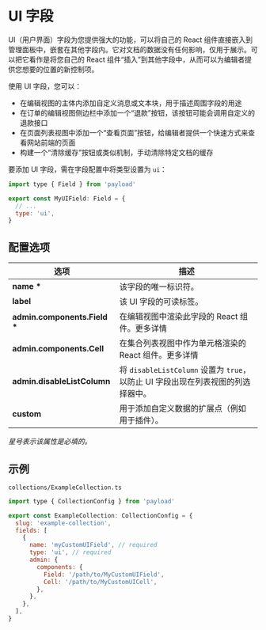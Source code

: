 # UI 字段

UI（用户界面）字段为您提供强大的功能，可以将自己的 React 组件直接嵌入到管理面板中，嵌套在其他字段内。它对文档的数据没有任何影响，仅用于展示。可以把它看作是将您自己的 React 组件“插入”到其他字段中，从而可以为编辑者提供您想要的位置的新控制项。

使用 UI 字段，您可以：

- 在编辑视图的主体内添加自定义消息或文本块，用于描述周围字段的用途
- 在订单的编辑视图侧边栏中添加一个“退款”按钮，该按钮可能会调用自定义的退款接口
- 在页面列表视图中添加一个“查看页面”按钮，给编辑者提供一个快速方式来查看网站前端的页面
- 构建一个“清除缓存”按钮或类似机制，手动清除特定文档的缓存

要添加 UI 字段，需在字段配置中将类型设置为 `ui`：

```javascript
import type { Field } from 'payload'

export const MyUIField: Field = {
  // ...
  type: 'ui', 
}
```

## 配置选项

| 选项                          | 描述                                                         |
| ----------------------------- | ------------------------------------------------------------ |
| **name \***                   | 该字段的唯一标识符。                                         |
| **label**                     | 该 UI 字段的可读标签。                                       |
| **admin.components.Field \*** | 在编辑视图中渲染此字段的 React 组件。更多详情                |
| **admin.components.Cell**     | 在集合列表视图中作为单元格渲染的 React 组件。更多详情        |
| **admin.disableListColumn**   | 将 `disableListColumn` 设置为 `true`，以防止 UI 字段出现在列表视图的列选择器中。 |
| **custom**                    | 用于添加自定义数据的扩展点（例如用于插件）。                 |

*星号表示该属性是必填的。*

## 示例

`collections/ExampleCollection.ts`

```javascript
import type { CollectionConfig } from 'payload'

export const ExampleCollection: CollectionConfig = {
  slug: 'example-collection',
  fields: [
    {
      name: 'myCustomUIField', // required
      type: 'ui', // required
      admin: {
        components: {
          Field: '/path/to/MyCustomUIField',
          Cell: '/path/to/MyCustomUICell',
        },
      },
    },
  ],
}
```

